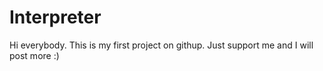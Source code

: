 # Interpreter
<p>Hi everybody. This is my first project  on githup. Just support me and I will post more :)</p>
